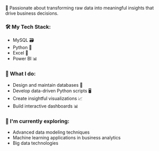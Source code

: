 🔬 Passionate about transforming raw data into meaningful insights that drive business decisions.

### 🛠️ My Tech Stack:
- MySQL 🗃️
- Python 🐍
- Excel 📑
- Power BI 📊

### 💼 What I do:
- Design and maintain databases 📀
- Develop data-driven Python scripts 🖥️
- Create insightful visualizations 📈
- Build interactive dashboards 📊

### 🌱 I'm currently exploring:
- Advanced data modeling techniques
- Machine learning applications in business analytics
- Big data technologies

